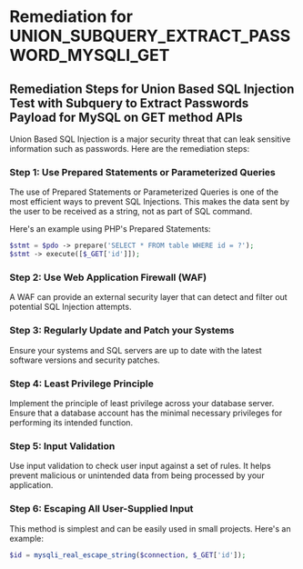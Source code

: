 # Remediation for UNION_SUBQUERY_EXTRACT_PASSWORD_MYSQLI_GET

## Remediation Steps for Union Based SQL Injection Test with Subquery to Extract Passwords Payload for MySQL on GET method APIs

Union Based SQL Injection is a major security threat that can leak sensitive information such as passwords. Here are the remediation steps:

### Step 1: Use Prepared Statements or Parameterized Queries

The use of Prepared Statements or Parameterized Queries is one of the most efficient ways to prevent SQL Injections. This makes the data sent by the user to be received as a string, not as part of SQL command.

Here's an example using PHP's Prepared Statements:

```php
$stmt = $pdo -> prepare('SELECT * FROM table WHERE id = ?');
$stmt -> execute([$_GET['id']]);
```

### Step 2: Use Web Application Firewall (WAF)

A WAF can provide an external security layer that can detect and filter out potential SQL Injection attempts.

### Step 3: Regularly Update and Patch your Systems

Ensure your systems and SQL servers are up to date with the latest software versions and security patches.

### Step 4: Least Privilege Principle

Implement the principle of least privilege across your database server. Ensure that a database account has the minimal necessary privileges for performing its intended function.

### Step 5: Input Validation

Use input validation to check user input against a set of rules. It helps prevent malicious or unintended data from being processed by your application.


### Step 6: Escaping All User-Supplied Input

This method is simplest and can be easily used in small projects. Here's an example:

```php
$id = mysqli_real_escape_string($connection, $_GET['id']);
```